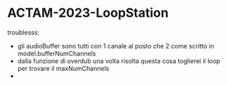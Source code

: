 # ACTAM-2023-LoopStation
troublesss:
- gli audioBuffer sono tutti con 1 canale al posto che 2 come scritto in model.bufferNumChannels
- dalla funzione di overdub una volta risolta questa cosa toglierei il loop per trovare il maxNumChannels
- 